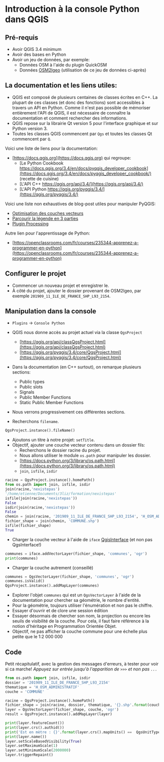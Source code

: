 # Introduction à la console Python dans QGIS

## Pré-requis

* Avoir QGIS 3.4 minimum
* Avoir des bases en Python
* Avoir un jeu de données, par exemple:
	* Données OSM à l'aide du plugin QuickOSM
	* Données [OSM2Igeo](https://github.com/igeofr/osm2igeo) (utilisation de ce jeu de données ci-après)

## La documentation et les liens utiles:

* QGIS est composé de plusieurs centaines de classes écrites en C++. La plupart de ces classes (et donc des fonctions) sont accessibles à travers un API en Python. Comme il n'est pas possible de mémoriser entièrement l'API de QGIS, il est nécessaire de connaître la documentation et comment rechercher des informations.
* QGIS repose sur la librairie Qt version 5 pour l'interface graphique et sur Python version 3.
* Toutes les classes QGIS commencent par `Qgs` et toutes les classes Qt commencent par `Q`.

Voici une liste de liens pour la documentation:

* [https://docs.qgis.org](https://docs.qgis.org) qui regroupe:
	* [Le Python Cookbook https://docs.qgis.org/3.4/en/docs/pyqgis_developer_cookbook](https://docs.qgis.org/3.4/en/docs/pyqgis_developer_cookbook/) (recette de cuisine)
	* [L'API C++ https://qgis.org/api/3.4/](https://qgis.org/api/3.4/)
	* [L'API Python https://qgis.org/pyqgis/3.4/](https://qgis.org/pyqgis/3.4/)

Voici une liste non exhaustives de blog-post utiles pour manipuler PyQGIS:

* [Optimisation des couches vecteurs](https://nyalldawson.net/2016/10/speeding-up-your-pyqgis-scripts/)
* [Parcourir la légende en 3 parties](https://www.lutraconsulting.co.uk/blog/2014/07/06/qgis-layer-tree-api-part-1/)
* [Plugin Processing](http://www.qgistutorials.com/en/docs/3/processing_python_plugin.html)

Autre lien pour l'apprentissage de Python:
* [https://openclassrooms.com/fr/courses/235344-apprenez-a-programmer-en-python](https://openclassrooms.com/fr/courses/235344-apprenez-a-programmer-en-python)

## Configurer le projet

* Commencer un nouveau projet et enregistrer le.
* À côté du projet, ajouter le dossier provenant de OSM2Igeo, par exemple `201909_11_ILE_DE_FRANCE_SHP_L93_2154`.

## Manipulation dans la console

* `Plugins` -> `Console Python`
* QGIS nous donne accès au projet actuel via la classe `QgsProject`
	* [https://qgis.org/api/classQgsProject.html](https://qgis.org/api/classQgsProject.html)
	* [https://qgis.org/pyqgis/3.4/core/QgsProject.html](https://qgis.org/pyqgis/3.4/core/QgsProject.html)
	
* Dans la documentation (en C++ surtout), on remarque plusieurs sections:
	* Public types
	* Public slots
	* Signals
	* Public Member Functions
	* Static Public Member Functions
* Nous verrons progressivement ces différentes sections.
* Recherchons `filename`.
```python
QgsProject.instance().fileName()
```
* Ajoutons un titre à notre projet: `setTitle`.
* Objectif, ajouter une couche vecteur contenu dans un dossier fils:
	* Recherchons le dossier racine du projet.
	* Nous allons utiliser le module `os.path` pour manipuler les dossier.
	* [https://docs.python.org/3/library/os.path.html](https://docs.python.org/3/library/os.path.html)
	* `join`, `isfile`, `isdir`

```python
racine = QgsProject.instance().homePath()
from os.path import join, isfile, isdir
join(racine,'nexistepas')
'/home/etienne/Documents/3liz/formation/nexistepas'
isfile(join(racine,'nexistepas'))
False
isdir(join(racine,'nexistepas'))
False
chemin = join(racine, '201909_11_ILE_DE_FRANCE_SHP_L93_2154', 'H_OSM_ADMINISTRATIF')
fichier_shape = join(chemin, 'COMMUNE.shp')
isfile(fichier_shape)
True
```
* Charger la couche vecteur à l'aide de `iface` [QgisInterface](https://qgis.org/api/classQgisInterface.html) (et non pas QgsInterface!)
```python
communes = iface.addVectorLayer(fichier_shape, 'communes', 'ogr')
print(communes)
```
* Charger la couche autrement (conseillé)
```python
communes = QgsVectorLayer(fichier_shape, 'communes', 'ogr')
communes.isValid()
QgsProject.instance().addMapLayer(communes)
```
* Explorer l'objet `communes` qui est un `QgsVectorLayer` à l'aide de la documentation pour chercher sa géométrie, le nombre d'entité.
* Pour la géométrie, toujours utiliser l'énumération et non pas le chiffre.
* Essayer d'ouvrir et de clore une session édition
* Essayer désormais de chercher son nom, la projection ou encore les seuils de visibilité de la couche. Pour cela, il faut faire référence à la notion d'héritage en Programmation Orientée Objet.
* Objectif, ne pas afficher la couche commune pour une échelle plus petite que le 1:2 000 000

## Code

Petit récapitulatif, avec la gestion des messages d'erreurs, à tester pour voir si ca marche!
*Appuyez sur entrée jusqu'à l'apparition de `>>>` et non pas `...`*

```python
from os.path import join, isfile, isdir
dossier = '201909_11_ILE_DE_FRANCE_SHP_L93_2154'
thematique = 'H_OSM_ADMINISTRATIF'
couche = 'COMMUNE'

racine = QgsProject.instance().homePath()
fichier_shape = join(racine, dossier, thematique, '{}.shp'.format(couche))
layer = QgsVectorLayer(fichier_shape, couche, 'ogr')
result = QgsProject.instance().addMapLayer(layer)

print(layer.featureCount())
print(layer.crs().authid())
print('Est en mètre : {}'.format(layer.crs().mapUnits() ==  QgsUnitTypes.DistanceMeters))
print(layer.name())
layer.setScaleBasedVisibility(True)
layer.setMaximumScale(1)
layer.setMinimumScale(2000000)
layer.triggerRepaint()
```